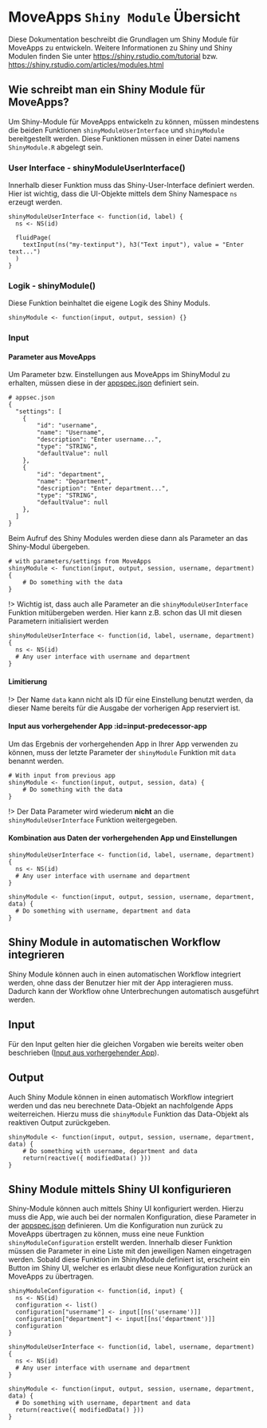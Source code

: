 # MoveApps `Shiny Module` Übersicht
Diese Dokumentation beschreibt die Grundlagen um Shiny Module für MoveApps zu entwickeln. Weitere Informationen zu Shiny
und Shiny Modulen finden Sie unter https://shiny.rstudio.com/tutorial
bzw. https://shiny.rstudio.com/articles/modules.html

## Wie schreibt man ein Shiny Module für MoveApps?
Um Shiny-Module für MoveApps entwickeln zu können, müssen mindestens die beiden Funktionen `shinyModuleUserInterface` und `shinyModule` bereitgestellt werden. Diese Funktionen müssen in einer Datei namens `ShinyModule.R` abgelegt sein.

### User Interface - shinyModuleUserInterface()
Innerhalb dieser Funktion muss das Shiny-User-Interface definiert werden. Hier ist wichtig, dass die UI-Objekte mittels dem Shiny Namespace `ns` erzeugt werden.
```
shinyModuleUserInterface <- function(id, label) {
  ns <- NS(id)

  fluidPage(
    textInput(ns("my-textinput"), h3("Text input"), value = "Enter text...")
  )
}
```

### Logik - shinyModule()
Diese Funktion beinhaltet die eigene Logik des Shiny Moduls.
```
shinyModule <- function(input, output, session) {}
```

### Input
#### Parameter aus MoveApps
Um Parameter bzw. Einstellungen aus MoveApps im ShinyModul zu erhalten, müssen diese in der [appspec.json](de/appspec.md) definiert sein.

```
# appsec.json
{
  "settings": [
    {
        "id": "username",
        "name": "Username",
        "description": "Enter username...",
        "type": "STRING",
        "defaultValue": null
    },
    {
        "id": "department",
        "name": "Department",
        "description": "Enter department...",
        "type": "STRING",
        "defaultValue": null
    },
  ]
}
```
 
Beim Aufruf des Shiny Modules werden diese dann als Parameter an das Shiny-Modul übergeben.

```
# with parameters/settings from MoveApps 
shinyModule <- function(input, output, session, username, department) {
    # Do something with the data
}
```

!> Wichtig ist, dass auch alle Parameter an die `shinyModuleUserInterface` Funktion mitübergeben werden. Hier kann z.B. schon das UI mit diesen Parametern initialisiert werden
```
shinyModuleUserInterface <- function(id, label, username, department) {
  ns <- NS(id)
  # Any user interface with username and department 
}
```

#### Limitierung
!> Der Name `data` kann nicht als ID für eine Einstellung benutzt werden, da dieser Name bereits für die Ausgabe der vorherigen App reserviert ist.

#### Input aus vorhergehender App :id=input-predecessor-app
Um das Ergebnis der vorhergehenden App in Ihrer App verwenden zu können, muss der letzte Parameter der `shinyModule` Funktion mit `data` benannt werden.
```
# With input from previous app
shinyModule <- function(input, output, session, data) {
    # Do something with the data
}
```

!> Der Data Parameter wird wiederum **nicht** an die `shinyModuleUserInterface` Funktion weitergegeben.


#### Kombination aus Daten der vorhergehenden App und Einstellungen
```
shinyModuleUserInterface <- function(id, label, username, department) {
  ns <- NS(id)
  # Any user interface with username and department 
}

shinyModule <- function(input, output, session, username, department, data) {
  # Do something with username, department and data
}
```

## Shiny Module in automatischen Workflow integrieren
Shiny Module können auch in einen automatischen Workflow integriert werden, ohne dass der Benutzer hier mit der App interagieren muss. Dadurch kann der Workflow ohne Unterbrechungen automatisch ausgeführt werden. 

## Input
Für den Input gelten hier die gleichen Vorgaben wie bereits weiter oben beschrieben ([Input aus vorhergehender App](/de/copilot-shiny-sdk#input-predecessor-app)).

## Output
Auch Shiny Module können in einen automatisch Workflow integriert werden und das neu berechnete Data-Objekt an nachfolgende Apps weiterreichen. Hierzu muss die `shinyModule` Funktion das Data-Objekt als reaktiven Output zurückgeben.
```
shinyModule <- function(input, output, session, username, department, data) {
    # Do something with username, department and data
    return(reactive({ modifiedData() }))
}
```

## Shiny Module mittels Shiny UI konfigurieren
Shiny-Module können auch mittels Shiny UI konfiguriert werden. Hierzu muss die App, wie auch bei der normalen Konfiguration, diese Parameter in der [appspec.json](de/appspec.md) definieren. Um die Konfiguration nun zurück zu MoveApps übertragen zu können, muss eine neue Funktion `shinyModuleConfiguration` erstellt werden. Innerhalb dieser Funktion müssen die Parameter in eine Liste mit den jeweiligen Namen eingetragen werden. Sobald diese Funktion im ShinyModule definiert ist, erscheint ein Button im Shiny UI, welcher es erlaubt diese neue Konfiguration zurück an MoveApps zu übertragen.
```
shinyModuleConfiguration <- function(id, input) {
  ns <- NS(id)
  configuration <- list()
  configuration["username"] <- input[[ns('username')]]
  configuration["department"] <- input[[ns('department')]]
  configuration
}

shinyModuleUserInterface <- function(id, label, username, department) {
  ns <- NS(id)
  # Any user interface with username and department 
}

shinyModule <- function(input, output, session, username, department, data) {
  # Do something with username, department and data
  return(reactive({ modifiedData() }))
}
```

